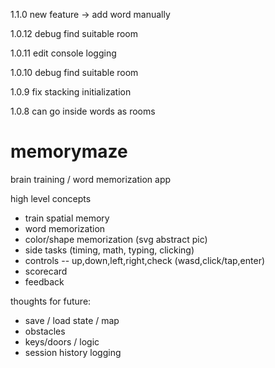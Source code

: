 1.1.0
new feature -> add word manually

1.0.12
debug find suitable room

1.0.11
edit console logging

1.0.10
debug find suitable room

1.0.9
fix stacking initialization

1.0.8
can go inside words as rooms


# memorymaze

brain training / word memorization app

high level concepts
- train spatial memory
- word memorization
- color/shape memorization (svg abstract pic)
- side tasks (timing, math, typing, clicking)
- controls -- up,down,left,right,check (wasd,click/tap,enter)
- scorecard
- feedback

thoughts for future:
- save / load state / map
- obstacles
- keys/doors / logic
- session history logging